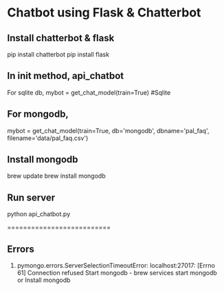 
# Chatbot using Flask & Chatterbot

## Install chatterbot & flask
pip install chatterbot
pip install flask

## In init method, api_chatbot
For sqlite db,
mybot = get_chat_model(train=True) #Sqlite

## For mongodb,
mybot = get_chat_model(train=True, db='mongodb', dbname='pal_faq', filename='data/pal_faq.csv')

## Install mongodb
brew update
brew install mongodb

## Run server
python api_chatbot.py

==========================

## Errors

1. pymongo.errors.ServerSelectionTimeoutError: localhost:27017: [Errno 61] Connection refused
Start mongodb - brew services start mongodb
or Install mongodb
